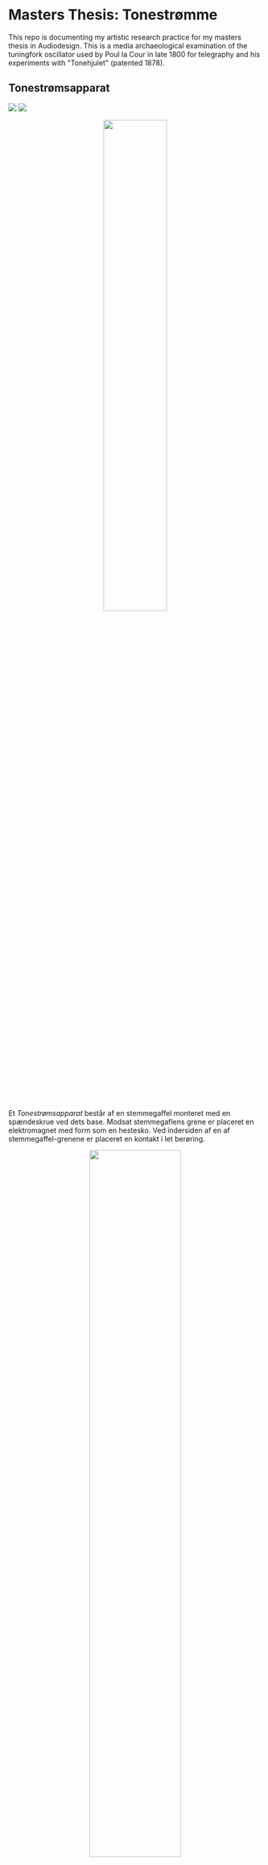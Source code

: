 # Masters Thesis: Tonestrømme
This repo is documenting my artistic research practice for my masters thesis in Audiodesign. This is a media archaeological examination of the tuningfork oscillator used by Poul la Cour in late 1800 for telegraphy and his experiments with "Tonehjulet" (patented 1878).

## Tonestrømsapparat
![](./media/LaCourStemmegaffelaparat.png)
![](./media/Stemmegaffel-elektromagnetisk.jpg)

<p align="center">
<img src="./media/TuneF-redrawPatentdraw.jpg" width=50% />
</p>

Et *Tonestrømsapparat* består af en stemmegaffel monteret med en spændeskrue ved dets base. Modsat stemmegaflens grene er placeret en elektromagnet med form som en hestesko. Ved indersiden af en af stemmegaffel-grenene er placeret en kontakt i let berøring.

<p align="center">
<img src="./media/TuneF_patentRedraw.jpg" width=60% />
</p>

<p align="center">
<img src="https://upload.wikimedia.org/wikipedia/commons/8/82/Mode_Shape_of_a_Tuning_Fork_at_Eigenfrequency_440.09_Hz.gif" width=50% />
</p>
### Generering af en Tonestrøm
<p align="center">
	<img src="./media/LaCourTonestrømme.png" width=60% />
</p>

Det Poul la Cour kalder en *tonestrøm* kan i vore dage anses for et audio/analog signal.

Stemmegaflens base er forbundet til GND, den ene af elektromagnetens pins er forbundet til V++, og den anden af elektromagnetens pins er forbundet til en kontakt sat i let berøring ved indersiden af en stemmegaffel-gren.
 
Følgende er beskrevet hvordan en tonestrøm skabes af et tonestrøms-apparat.

1. Stemmegaflen er i dets naturlige position hvor det ved at berøre kontakten lukker et kredsløb med dets elektromagnet
2. Den nu aktive elektromagnet tiltrækker den ene af stemmegafflens grene der således fjernes fra kontakten og afbryder kredsløbet med elektromagneten
3. idet elektromagneten taber sin magnetisme vender stemmegaflen tilbage til dens naturlige position og således etableres en cyklus fra step 1. igen.

Denne Cyklus hastighed er determineret af den pågældende stemmegaffels naturlige frekvens

Frekvens(Hz), hvor mange gange i sekundet stemmegaffelgrenene går mellem naturlig og udspilet position. 

![](https://www.math.hkust.edu.hk/~machiang/1013/Notes/cosine_2.gif)
1 Hz = 1 cyklus pr. sekund

<p align="center">
	<img src="./media/hz.jpg" width=50% />
</p>


Den mekaniske vibration frembragt af ovenstående cyklus er ofte hørbar.

Denne cyklus er kontinuerlig indtil strømmen slukkes, eller der er dannet så meget sod ved kontakt/stemmegaffel at berøringsfladen ikke længere er god.

## Re-(enactment)construction of "Tonestrømsapparat"
![](./media/TuneF_BelaInduced440_receiver.jpg)
For at kunne udfører nogen form for re-enactment af tonestrømsapparattet kræver det konstruktionen af et apparat.

I min konstruktion har jeg anvendt en 440 Hz stemmegaffel med en 5v elektromagnet. Stemmegaflen er monteret i en 3D printet holder der er fastspændt på en træbundplade. Monteret med en skrue gennem træbundpladet er elektromagneten placeret så den uden at berøre stemmegaflen vil kunne tiltrække gaflens gren med sin magnetiske kraft. Over elektromagneten er monteret en holder ligeledes gennem træbundpladen hvorpå kontakten der kun let berør indersiden af stemmegaflens gren.

<p align="center">
	<img src="./media/TuneF_selfoscillation_v1.jpg" width=60% />
</p>

På stemmegaflens bund er et krokkodillenæbs monteret der fobinder stemmegaflen til GND. Den anden del af kredsløbet V++ er forbundet til elektromagneten, der videre er i forbindelse med kontakten.

<p align="center">
	<img src="./media/TuneF_horseshoemagnet.jpg" width=60% />
</p>

<p align="center">
	<img src="./media/Horseshoemagnet.jpg" width=50% />
</p>

I det originale tonestrømsapparat er der anvendt en hesteskoesmagnet, hvoraf jeg har valgt at anvende en tilsvarende helt almindre 5V stangelektromagnet. Pouls argument for at anvende en hesteskosmagnet er at den grundet sin form kan afgive en stærkere magnetisk påvirkning. Den 5V elektromagnet jeg har valgt at anvende har en kraft der kan løfte op til 5kg, hvilket er rigeligt for at kunne tiltrække stemmegaffel-grenen.

### Fejlkilder
- Kontakten
	- Stivhed
	- gnist sod
	- ekstremt følsom
- Træbundpladen
	- ujævnhed resulterer i pitch ændringer
- 3D-printet stemmegaffel holder
	- tolerancen gør at gaflen kan skubbes igennem og således komme for tæt på elektromagneten
- Krokkodillenæb ledninger, sidder løse, har dårlig kontakt til kredsløbet

### Udfordringer: Kontakt & unipolar vs. bipolar

<p align="center">
	<img src="./media/TuneF_clamp.jpg" width=70% />
</p>
<p align="center">
	<img src="./media/TuneF_selfoscillation_v2.jpg" width=70% />
</p>

Den første udfordring var at vælge den korrekte form for kontakt. **Graden af stivhed** er vigtig, hvis den er for elastisk giver metallet for meget efter og kommer ud af facon, hvis det er for stift er der ingen vibration mulig. Jeg forsøgte mig med stiv-solidcore ledning, småstykker af "springsteel" af varierende stivhed og bredde, indtil jeg fandt at tøj-sy-nåle havde den bedste stivhed.
 **Bredden på kontakten**, hvis kontakt-fladen er for bred da har gaflen svært ved at bevare vibrationer.Jeg forsøgte mig med stiv-solidcore ledning, småstykker af "springsteel" af varierende stivhed og bredde, indtil jeg fandt at tøj-sy-nåle havde den bedste stivhed og smalle kontaktflade.

Den anden udfordring var at finde ud af **hvordan jeg kunne aflæse stemmegaflens signal**. Først anvendte jeg sonic arechaeology metoden hvor de elektromagnetiske signaler opfanges som lyd. Lyden jeg opfangede var elektromagneten der blev slukket og tændt med 440 Hz. Dette signal er bestemt brugbart som et clock-signal idet signalet var unipolart.

<p align="center">
	<img src="./media/LaCourTonestrømme.png" width=60% />
</p>

Poul la Cour beskriver hvordan alle bølgerne i (Fig 2) kan siges at være tonestrømme. I min re-enactment har jeg valgt at fokusere på bølgerne *a,b og c* hvoraf *a og b* begge er unipolare bølger, hvorimod *c* er en bipolar bølge.

#### Unipolar bølger
![](./media/Tonehjulet-encoding.jpg)

Poul la Cour nævner da også i patentet at det er en fordel at anvende en anden kontakt end den der forudsager gaflens svingning, til at udtrække gaflens svingninger. Dette ses illustreret på gaffelapparatet i venstre side af ovenstående tegning. Hertil kommer at der skal tilføjes endnu et batteri på modtager siden.

<p align="center">
	<img src="./media/TuneF_Belainduced440_receiver_draw.jpg" width=60% />
</p>

![](./media/TuneF_unipolar_test.jpg)

<p align="center">
	<img src="./media/LEDcircuit.jpg" width=70% />
</p>

- Når kontakten røre let ved stemmegaffelgrenen da slukkes LED'en.
- afhængig af hvor hårdt jeg presser kontakten mod stemmegaflen vil jeg få skarpe eller sløve blink fra LED'en.

#### Bipolar Bølger
Poul la Cour nævner at man for at kunne opnå bipolare tonestrømme kan tilføje en tredje kontakt der altså i modsætning til den anden kontakt der sidder på indersiden i let berøring med gaffelgrenen, andbringes på ydersiden uden at røre gaffelgrenen.

> *"Man kan saaledes, ved i disse to Broer at indskyde 2 batterier, af hvilke det ene sender en positiv Strøm fra Contact til Gaffel, det andet en negativ fra Contact til Gaffel, lade Gaflen og den derefter følgende Ledning gjennemløbe af en Tonestrøm, hvis Halvbølger have skiftende strømretning" - Poul la Cour 1878*

<p align="center">
	<img src="./media/TuneF_uniBiPolar.jpg" width=50% />
</p>

<p align="center">
	<img src="./media/TuneF-Contact.jpg" width=70% />
</p>

Når en kontakt skal påsættes stemmegaflen er den største udfordring altid at finde ud af hvordan denne monteres. I tilfældet med at lave en dobbelt kontakt til bipolar bølger er det vigtigt at kontakterne sidder med en kort afstand fra hinanden (stemmegaffelgrens bredde) uden at de på nogen måde er i ledende forbindelse med hinanden.

### Konstruktion af Dobbelt-kontakt

<p align="center">
	<img src="./media/tuneF_toneapparat.jpg" width=70% />
</p>

for at kunne imødegå Poul la Cours tonestrøms-apparat og dets iboende egenskab til at kunne skabe bipolare bølger, anså jeg det som nødvendigt at konstruere en dobbelt kontakt der både ville kunne anvendes til unipolar og bipolar bølger.

<p align="center">
	<img src="./media/tuneF_dKontakt_2.jpg" width=70% />
</p>

De to parametre der i denne konstruktion er altafgørende er for det første placeringen af de to kontakter. Afstanden mellem de to kontakter skal være næsten lig stemmegaffelgrenens-bredde med få millimeter ekstra for at kontakten vil have den ønskede virkning. For det andet må de to kontakter nødvendigvis være isoleret fra hinanden og stativet det holder dem.

<p align="center">
	<img src="./media/tuneF_dKontakt_3.jpg" width=70% />
</p>

Hvoraf det første parameter med afstanden var et spørgsmål om at anvende møtrikker og diske til at justere afstanden mellem de to kontakter, var det andet parameter med kontakternes isolerethed et større problem. I min proces havde jeg først forsøgt med at anvende "heatshrink-tubing" omking den del af kontakten der skulle holdes, idet gummi ikke er strømledende.

<p align="center">
	<img src="./media/tuneF_dobK_fail.jpg" width=70% />
</p>

Men idet kontakternes skal spændes ret hårdt fast flækkes gummiet og kontakten står således i elektrisk forbindelse til stativet og den anden kontakt. Dette kan determineres ved at anvende et multimeter med "continuity" setting, der afgiver en beep hvis der er forbindelse. For at min opstilling skal virke er det afgørende at kontakterne er isoleret fra hinanden.

<p align="center">
	<img src="./media/tuneF_dKontakt_1.jpg" width=70% />
</p>

For at isolere de to kontakter har jeg overvejet at anvende silikone-spray og spraye delene på stativet for således at fratage dem der egenskab til at lede strøm. En anden løsning kunne være at anvende elektrisk tape istedet for gummi og se om det holder bedre når det spændes fast.

#### Isolation af dobbeltkontakt
<p align="center">
	<img src="./media/TuneF_isolatedDobbkon.jpg" width=70% />
</p>

istedet for at anvende silikone-spray valgte jeg at anvende elektrisk-isoleringstape samt bruge plastik-diske istedet for metal diske til at holde de knappenåle jeg anvender som kontakter. Efter at have testet for continuity med mit multimeter kunne jeg konstaterer at de to kontakter nu var uafhængige af hinanden og dermed stativet.

<p align="center">
	<img src="./media/TuneF_isolatedDobbkon_v2.jpg" width=70% />
</p>

### Tonestrøms signaler
Idet jeg nu har en stemmegaffel der kan bringes i svingninger af en elektromagnet med en kontakt der således fungerer som en selvafbryder på den ene af stemmegaflens grene, og jeg på den anden nu har en fungerende dobbeltkontakt, kan jeg nu test begynde at udtrække signaler fra tonestrøms-apparattet.

<p align="center">
	<img src="./media/tuneF_isolatedDobbkon_ac_v2.jpg" width=70% />
</p>

med en 12V AC strømforsyning fra et Doepfer A-100 DIY kit kunne jeg således påfører en positiv(blå) og en negativ(hvid) spænding på dobbeltkontakten. Samt forbinde GND(Gul) til stemmegaflen fra AC strømforsyningen.

![](./media/TuneF_ac_LED_test.jpg)

Den positive og negative kontakt er forbundet til hver deres simple LED kredsløb på et breadboard, hvorfra jeg således kunne konstaterer at hvis den positive kontakt berøre stemmegaflens yderside, da vil den venstre LED lys og den højre LED være slukket, og modsat hvis den negative kontakt berøre stemmegaflens inderside.

imidlertid finder jeg dog også at jeg kan få begge LED'er til at lyse samtidigt hvis jeg placerer de to kontakter i samme afstand fra stemmegaflen. Dette er potentielt problematisk idet de to LED'er helst skal stå i et modsat forhold til hinanden. 

I Poul la Cours tonestrøms-apparat kan man se hvordan han har anvendt små fjedre til sørge for dette modsætningsforhold. I min version valgte jeg at anvende en jernklemme hvorom der er viklet elektrisk-tape for at jernet ikke skal danne en kontakt mellem de to kontakter.

#### Sonic Archaeology Method
![](./media/TuneF_betafield_test.jpg)
I denne test anvendte jeg en hjemmebygget betafield mikrofon til at opfange strømmen fra LED'ernes intermitterende blink og omforme dem til et audiosignal der kunne optages og analyseres i Ableton Live.

<p align="center">
	<img src="./media/TuneF_betafield_test_waveform.jpg" width=70% />
</p>

Med dette setup afviklede jeg tre på hinanden følgende optagelser. Først optog jeg kun blink fra det positive signal, så optog jeg kun blink fra det negative signal, og endelig optog jeg begge signaler samtidigt. 

Efter at have lavet optagelserne kunne jeg ved at anvende det lavfrekvente brummende signal fra min hjemmebyggede betafield mikron til at synkroniserer de tre optagelser. umiddelbart var der ikke nogen hørbar eller grafisk visuel forskel på de tre signaler, dog fandt jeg at hvis jeg afspillede de positive og negative signaler samtidig pannet dem i hhv left og right channel, og nedsatte deres afspilningshastighed med -55 semitones at man kunne høre hvordan de to signaler stod i et modsætningsforhold til hinanden, ligesom LED'ernes blink og Kontakternes berøring med stemmegaffelgrenen.
![](./media/PositivNegativBetafield.png)
[Listen](https://github.com/L4COUR/TuningFork-Oscillator/raw/main/media/Tonestromme.mp3)

I forhold til de tonestrømme Poul la Cour beskriver i patentet, da kan de bølgeformer jeg har udtrukket ikke siges at vise noget tilsvarende. De firkant bølger der ses i fig. 2. b er intet sted at finde på mine bølger der istedet mere ligner en serie af clicks der sker hurtigt efter hinanden. Derudover havde jeg regnet med at se den positive og den negative bølger være unipolare, men de bølgeformer jeg ser er bipolare. Dette skyldes at jeg anvendte min hjemmebyggede betafield mikrofon der vha. et 100nH inductor komponent opfanger de to LED'er inductor komponentet sender det opfangede elektriske signal via et mono 3.5mm jack ind i mit lydkort, og tager således ikke højde for det positive eller negative polaritet af det elektriske signal.

 <p align="center">
	<img src="./media/LaCourTonestrømme.png" width=50% />
</p>


For at kunne tilnærme mig et tilsvarende signal til det Poul la Cour illustrerer på Fig. 2,a,b,c i mit videre arbejde, må jeg erstatte mit simple LED kredsløb med en op-amp IC-chip.

#### Elektromagnetens signal
Idet man lyttede til LED'ernes blink krævede det at signalet blev forstærket gennem en pre-amp. Dette er dog ikke tilfældet hvis man ønsker at lytte til Elektromagneten, denne kan uden at blive forstærket fint høres gennem min hjemmebyggede betafield mikrofon.

 <p align="center">
	<img src="./media/elektromagnet_betasig.png" width=70% />
</p>
<p align="center">
	<img src="./media/elektromagnet_betasig_v2.png" width=70% />
</p>
<p align="center">
	<img src="./media/elektromagnet_betasig_v3.png" width=70% />
</p>

Idet elektromagneten tændes og slukkes med 440 Hz, høres denne som en tone. Tonens pitch starter lavt inden den finder sin rette svingning og holder så en nogenlunde konstant 440 Hz tone, med få pitch udsving. De samme udsving der høres af det elektromagnetisk omsatte audiosignal er de samme hastighedssvingninger der kan høres akustisk i rummet.

Signalet fra elektromagneten er klart et puls signal og kan siges at have samme karakter som signalet afbilledet Fig. 2,a. For at kunne gøre dette signal mere brugbart med en mikrokontroller og arbejde med princippet om stemmegaflen som en form for clock lig en quartz crystal kunne man her arbejde med at sende signalet gennem en 555 IC-chip for at lave den signal til en fuldstændig uniolar firkant der kan sendes til en digital I/O port.

